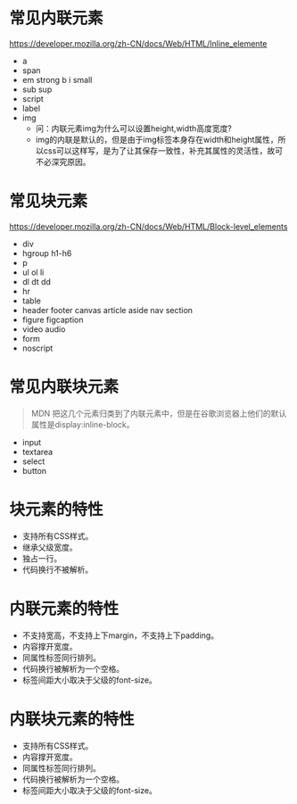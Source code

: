 # 常见内联元素
https://developer.mozilla.org/zh-CN/docs/Web/HTML/Inline_elemente
* a
* span
* em strong b i small
* sub sup
* script
* label
* img
    - 问：内联元素img为什么可以设置height,width高度宽度?
    - img的内联是默认的，但是由于img标签本身存在width和height属性，所以css可以这样写，是为了让其保存一致性，补充其属性的灵活性，故可不必深究原因。

# 常见块元素
https://developer.mozilla.org/zh-CN/docs/Web/HTML/Block-level_elements
* div
* hgroup h1-h6
* p
* ul ol li
* dl dt dd
* hr
* table
* header footer canvas article aside nav section
* figure figcaption
* video audio
* form
* noscript

# 常见内联块元素
> MDN 把这几个元素归类到了内联元素中，但是在谷歌浏览器上他们的默认属性是display:inline-block。
* input
* textarea
* select
* button

# 块元素的特性
* 支持所有CSS样式。
* 继承父级宽度。
* 独占一行。
* 代码换行不被解析。

# 内联元素的特性
* 不支持宽高，不支持上下margin，不支持上下padding。
* 内容撑开宽度。
* 同属性标签同行排列。
* 代码换行被解析为一个空格。
* 标签间距大小取决于父级的font-size。

# 内联块元素的特性
* 支持所有CSS样式。
* 内容撑开宽度。
* 同属性标签同行排列。
* 代码换行被解析为一个空格。
* 标签间距大小取决于父级的font-size。
